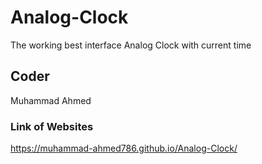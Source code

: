 # Analog-Clock
The working best interface Analog Clock with current time
## Coder
Muhammad Ahmed
### Link of Websites
https://muhammad-ahmed786.github.io/Analog-Clock/
